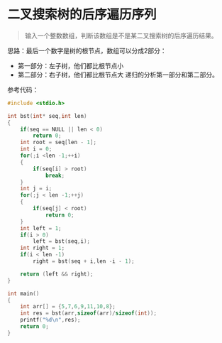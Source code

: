 # 二叉搜索树的后序遍历序列
> 输入一个整数数组，判断该数组是不是某二叉搜索树的后序遍历结果。  

思路：最后一个数字是树的根节点，数组可以分成2部分：  
- 第一部分：左子树，他们都比根节点小
- 第二部分：右子树，他们都比根节点大
递归的分析第一部分和第二部分。 

参考代码：
```c
#include <stdio.h>

int bst(int* seq,int len)
{
	if(seq == NULL || len < 0)
		return 0;
	int root = seq[len - 1];
	int i = 0;
	for(;i <len -1;++i)
	{
		if(seq[i] > root)
			break;
	}
	int j = i;
	for(;j < len -1;++j)
	{
		if(seq[j] < root)
			return 0;
	}
	int left = 1;
	if(i > 0)
		left = bst(seq,i);
	int right = 1;
	if(i < len -1)
		right = bst(seq + i,len -i - 1);

	return (left && right);
}

int main()
{
	int arr[] = {5,7,6,9,11,10,8};
	int res = bst(arr,sizeof(arr)/sizeof(int));
	printf("%d\n",res);
	return 0;
}

```
